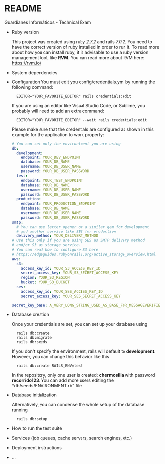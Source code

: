 # README

Guardianes Informáticos - Technical Exam

* Ruby version

  This project was created using ruby *2.7.2* and rails *7.0.2*.
  You need to have the correct version of ruby installed in order to run it.
  To read more about how you can install ruby, it is advisable to use a ruby
  version management tool, like **RVM**. You can read more about RVM here:
  https://rvm.io/

* System dependencies

* Configuration
  You must edit you config/credentials.yml by running the following command:
  ```console
    EDITOR="YOUR_FAVORITE_EDITOR" rails credentials:edit 
  ```

  If you are using an editor like Visual Studio Code, or Sublime, you probably will need to add an extra command:
  ```console
    EDITOR="YOUR_FAVORITE_EDITOR" --wait rails credentials:edit
  ```

  Please make sure that the credentials are configured as shown in this example for the 
  application to work property:

  ```yml
  # You can set only the environtment you are using
  db:
    development:
      endpoint: YOUR_DEV_ENDPOINT
      database: YOUR_DB_NAME
      username: YOUR_DB_USER_NAME
      password: YOUR_DB_USER_PASSWORD
    test:
      endpoint: YOUR_TEST_ENDPOINT
      database: YOUR_DB_NAME
      username: YOUR_DB_USER_NAME
      password: YOUR_DB_USER_PASSWORD
    production:
      endpoint: YOUR_PRODUCTION_ENDPOINT
      database: YOUR_DB_NAME
      username: YOUR_DB_USER_NAME
      password: YOUR_DB_USER_PASSWORD
  smtp:
    # You can use letter_opener or a similar gem for development
    # and another service like SES for production
    delivery_method: YOUR_DELIVERY_METHOD
  # Use this only if you are using SES as SMTP delivery method 
  # and/or S3 as storage service.
  # You can read how to configure S3 here
  # https://edgeguides.rubyonrails.org/active_storage_overview.html
  aws:
    s3: 
      access_key_id: YOUR_S3_ACCESS_KEY_ID
      secret_access_key: YOUR_S3_SECRET_ACCESS_KEY
      region: YOUR_S3_REGION
      bucket: YOUR_S3_BUCKET
    ses:
      access_key_id: YOUR_SES_ACCESS_KEY_ID
      secret_access_key: YOUR_SES_SECRET_ACCESS_KEY

  secret_key_base: A_VERY_LONG_STRING_USED_AS_BASE_FOR_MESSAGEVERIFIERS_IN_RAILS
  ```

* Database creation

  Once your credentials are set, you can set up your database using
  ```console
    rails db:create
    rails db:migrate
    rails db:seeds
  ```

  If you don't specify the environment, rails will default to **development**. However, 
  you can change this behavior like this
  ```console
    rails db:create RAILS_ENV=test
  ```

  In the repository, only one user is created: **chermosilla** with
  password **recorrido123**. You can add more users editing the *db/seeds/ENVIRONMENT.rb"
  file


* Database initialization

  Alternatively, you can condense the whole setup of the database running
  ```console
    rails db:setup
  ```

* How to run the test suite

  

* Services (job queues, cache servers, search engines, etc.)

* Deployment instructions

* ...
